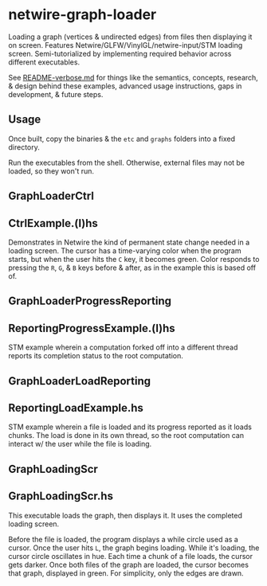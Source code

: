 # netwire-graph-loader

Loading a graph (vertices & undirected edges) from files then displaying it on screen.
Features Netwire/GLFW/VinylGL/netwire-input/STM loading screen.
Semi-tutorialized by implementing required behavior across different executables.

See [README-verbose.md](README-verbose.md) for things like the semantics, concepts, research, & design behind these examples, advanced usage instructions, gaps in development, & future steps.

## Usage

Once built, copy the binaries & the `etc` and `graphs` folders into a fixed directory.

Run the executables from the shell. Otherwise, external files may not be loaded, so they won't run.

## GraphLoaderCtrl
## CtrlExample.(l)hs ##

Demonstrates in Netwire the kind of permanent state change needed in a loading screen. The cursor has a time-varying color when the program starts, but when the user hits the `C` key, it becomes green. Color responds to pressing the `R`, `G`, & `B` keys before & after, as in the example this is based off of.

## GraphLoaderProgressReporting
## ReportingProgressExample.(l)hs ##

STM example wherein a computation forked off into a different thread reports its completion status to the root computation.

## GraphLoaderLoadReporting
## ReportingLoadExample.hs ##

STM example wherein a file is loaded and its progress reported as it loads chunks. The load is done in its own thread, so the root computation can interact w/ the user while the file is loading.

## GraphLoadingScr
## GraphLoadingScr.hs ##

This executable loads the graph, then displays it. It uses the completed loading screen.

Before the file is loaded, the program displays a while circle used as a cursor. Once the user hits `L`, the graph begins loading. While it's loading, the cursor circle oscillates in hue. Each time a chunk of a file loads, the cursor gets darker. Once both files of the graph are loaded, the cursor becomes that graph, displayed in green. For simplicity, only the edges are drawn.
